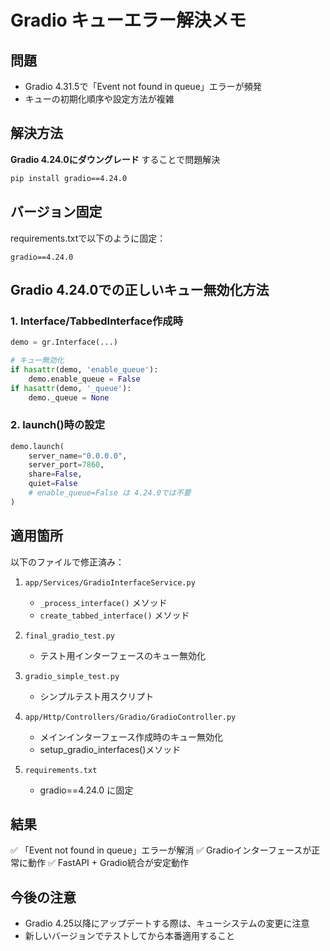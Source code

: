 # Gradio キューエラー解決メモ

## 問題
- Gradio 4.31.5で「Event not found in queue」エラーが頻発
- キューの初期化順序や設定方法が複雑

## 解決方法
**Gradio 4.24.0にダウングレード** することで問題解決

```bash
pip install gradio==4.24.0
```

## バージョン固定
requirements.txtで以下のように固定：

```
gradio==4.24.0
```

## Gradio 4.24.0での正しいキュー無効化方法

### 1. Interface/TabbedInterface作成時
```python
demo = gr.Interface(...)

# キュー無効化
if hasattr(demo, 'enable_queue'):
    demo.enable_queue = False
if hasattr(demo, '_queue'):
    demo._queue = None
```

### 2. launch()時の設定
```python
demo.launch(
    server_name="0.0.0.0",
    server_port=7860,
    share=False,
    quiet=False
    # enable_queue=False は 4.24.0では不要
)
```

## 適用箇所
以下のファイルで修正済み：

1. `app/Services/GradioInterfaceService.py`
   - `_process_interface()` メソッド
   - `create_tabbed_interface()` メソッド

2. `final_gradio_test.py`
   - テスト用インターフェースのキュー無効化

3. `gradio_simple_test.py`
   - シンプルテスト用スクリプト

4. `app/Http/Controllers/Gradio/GradioController.py`
   - メインインターフェース作成時のキュー無効化
   - setup_gradio_interfaces()メソッド

5. `requirements.txt`
   - gradio==4.24.0 に固定

## 結果
✅ 「Event not found in queue」エラーが解消
✅ Gradioインターフェースが正常に動作
✅ FastAPI + Gradio統合が安定動作

## 今後の注意
- Gradio 4.25以降にアップデートする際は、キューシステムの変更に注意
- 新しいバージョンでテストしてから本番適用すること
